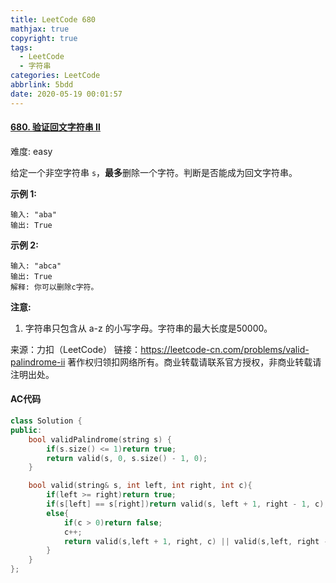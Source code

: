 ```yaml
---
title: LeetCode 680
mathjax: true
copyright: true
tags:
  - LeetCode
  - 字符串
categories: LeetCode
abbrlink: 5bdd
date: 2020-05-19 00:01:57
---
```


#### [680. 验证回文字符串 Ⅱ](https://leetcode-cn.com/problems/valid-palindrome-ii/)

难度: easy

给定一个非空字符串 `s`，**最多**删除一个字符。判断是否能成为回文字符串。

**示例 1:**

```
输入: "aba"
输出: True
```

<!--more-->

**示例 2:**

```
输入: "abca"
输出: True
解释: 你可以删除c字符。
```

**注意:**

1. 字符串只包含从 a-z 的小写字母。字符串的最大长度是50000。

来源：力扣（LeetCode）
链接：https://leetcode-cn.com/problems/valid-palindrome-ii
著作权归领扣网络所有。商业转载请联系官方授权，非商业转载请注明出处。

#### AC代码

```c++
class Solution {
public:
    bool validPalindrome(string s) {
        if(s.size() <= 1)return true;
        return valid(s, 0, s.size() - 1, 0);
    }

    bool valid(string& s, int left, int right, int c){
        if(left >= right)return true;
        if(s[left] == s[right])return valid(s, left + 1, right - 1, c);
        else{
            if(c > 0)return false;
            c++;
            return valid(s,left + 1, right, c) || valid(s,left, right - 1);
        }
    }
};
```





